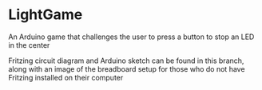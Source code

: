 # LightGame
An Arduino game that challenges the user to press a button to stop an LED in the center

Fritzing circuit diagram and Arduino sketch can be found in this branch, along with an image of the breadboard setup for those who do not have Fritzing installed on their computer
